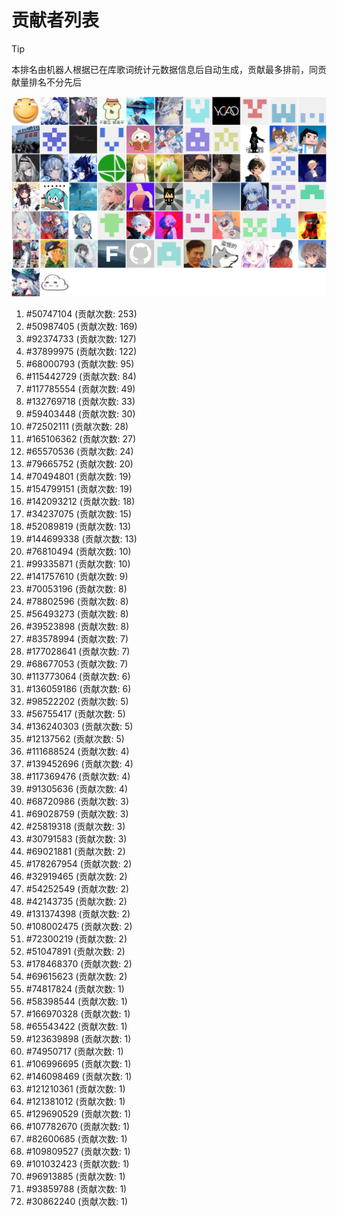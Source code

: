 # 贡献者列表

> [!TIP]
> 本排名由机器人根据已在库歌词统计元数据信息后自动生成，贡献最多排前，同贡献量排名不分先后

![贡献者头像画廊](./CONTRIBUTORS.svg)

1. #50747104 (贡献次数: 253)
2. #50987405 (贡献次数: 169)
3. #92374733 (贡献次数: 127)
4. #37899975 (贡献次数: 122)
5. #68000793 (贡献次数: 95)
6. #115442729 (贡献次数: 84)
7. #117785554 (贡献次数: 49)
8. #132769718 (贡献次数: 33)
9. #59403448 (贡献次数: 30)
10. #72502111 (贡献次数: 28)
11. #165106362 (贡献次数: 27)
12. #65570536 (贡献次数: 24)
13. #79665752 (贡献次数: 20)
14. #70494801 (贡献次数: 19)
15. #154799151 (贡献次数: 19)
16. #142093212 (贡献次数: 18)
17. #34237075 (贡献次数: 15)
18. #52089819 (贡献次数: 13)
19. #144699338 (贡献次数: 13)
20. #76810494 (贡献次数: 10)
21. #99335871 (贡献次数: 10)
22. #141757610 (贡献次数: 9)
23. #70053196 (贡献次数: 8)
24. #78802596 (贡献次数: 8)
25. #56493273 (贡献次数: 8)
26. #39523898 (贡献次数: 8)
27. #83578994 (贡献次数: 7)
28. #177028641 (贡献次数: 7)
29. #68677053 (贡献次数: 7)
30. #113773064 (贡献次数: 6)
31. #136059186 (贡献次数: 6)
32. #98522202 (贡献次数: 5)
33. #56755417 (贡献次数: 5)
34. #136240303 (贡献次数: 5)
35. #12137562 (贡献次数: 5)
36. #111688524 (贡献次数: 4)
37. #139452696 (贡献次数: 4)
38. #117369476 (贡献次数: 4)
39. #91305636 (贡献次数: 4)
40. #68720986 (贡献次数: 3)
41. #69028759 (贡献次数: 3)
42. #25819318 (贡献次数: 3)
43. #30791583 (贡献次数: 3)
44. #69021881 (贡献次数: 2)
45. #178267954 (贡献次数: 2)
46. #32919465 (贡献次数: 2)
47. #54252549 (贡献次数: 2)
48. #42143735 (贡献次数: 2)
49. #131374398 (贡献次数: 2)
50. #108002475 (贡献次数: 2)
51. #72300219 (贡献次数: 2)
52. #51047891 (贡献次数: 2)
53. #178468370 (贡献次数: 2)
54. #69615623 (贡献次数: 2)
55. #74817824 (贡献次数: 1)
56. #58398544 (贡献次数: 1)
57. #166970328 (贡献次数: 1)
58. #65543422 (贡献次数: 1)
59. #123639898 (贡献次数: 1)
60. #74950717 (贡献次数: 1)
61. #106996695 (贡献次数: 1)
62. #146098469 (贡献次数: 1)
63. #121210361 (贡献次数: 1)
64. #121381012 (贡献次数: 1)
65. #129690529 (贡献次数: 1)
66. #107782670 (贡献次数: 1)
67. #82600685 (贡献次数: 1)
68. #109809527 (贡献次数: 1)
69. #101032423 (贡献次数: 1)
70. #96913885 (贡献次数: 1)
71. #93859788 (贡献次数: 1)
72. #30862240 (贡献次数: 1)
